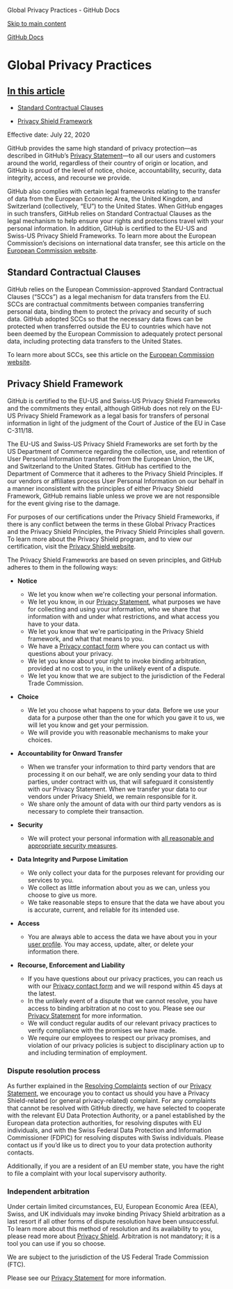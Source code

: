 Global Privacy Practices - GitHub Docs

[Skip to main content](#main-content)

[](/en)[GitHub Docs](/en)

Global Privacy Practices
==========

[In this article](/github/site-policy/global-privacy-practices#in-this-article)
----------

* [Standard Contractual Clauses](#standard-contractual-clauses)

* [Privacy Shield Framework](#privacy-shield-framework)

Effective date: July 22, 2020

GitHub provides the same high standard of privacy protection—as described in GitHub’s [Privacy Statement](/en/github/site-policy/github-privacy-statement#githubs-global-privacy-practices)—to all our users and customers around the world, regardless of their country of origin or location, and GitHub is proud of the level of notice, choice, accountability, security, data integrity, access, and recourse we provide.

GitHub also complies with certain legal frameworks relating to the transfer of data from the European Economic Area, the United Kingdom, and Switzerland (collectively, “EU”) to the United States. When GitHub engages in such transfers, GitHub relies on Standard Contractual Clauses as the legal mechanism to help ensure your rights and protections travel with your personal information. In addition, GitHub is certified to the EU-US and Swiss-US Privacy Shield Frameworks. To learn more about the European Commission’s decisions on international data transfer, see this article on the [European Commission website](https://ec.europa.eu/info/law/law-topic/data-protection/international-dimension-data-protection_en).

[](#standard-contractual-clauses)Standard Contractual Clauses
----------

GitHub relies on the European Commission-approved Standard Contractual Clauses (“SCCs”) as a legal mechanism for data transfers from the EU. SCCs are contractual commitments between companies transferring personal data, binding them to protect the privacy and security of such data. GitHub adopted SCCs so that the necessary data flows can be protected when transferred outside the EU to countries which have not been deemed by the European Commission to adequately protect personal data, including protecting data transfers to the United States.

To learn more about SCCs, see this article on the [European Commission website](https://ec.europa.eu/info/law/law-topic/data-protection/international-dimension-data-protection/standard-contractual-clauses-scc_en).

[](#privacy-shield-framework)Privacy Shield Framework
----------

GitHub is certified to the EU-US and Swiss-US Privacy Shield Frameworks and the commitments they entail, although GitHub does not rely on the EU-US Privacy Shield Framework as a legal basis for transfers of personal information in light of the judgment of the Court of Justice of the EU in Case C-311/18.

The EU-US and Swiss-US Privacy Shield Frameworks are set forth by the US Department of Commerce regarding the collection, use, and retention of User Personal Information transferred from the European Union, the UK, and Switzerland to the United States. GitHub has certified to the Department of Commerce that it adheres to the Privacy Shield Principles. If our vendors or affiliates process User Personal Information on our behalf in a manner inconsistent with the principles of either Privacy Shield Framework, GitHub remains liable unless we prove we are not responsible for the event giving rise to the damage.

For purposes of our certifications under the Privacy Shield Frameworks, if there is any conflict between the terms in these Global Privacy Practices and the Privacy Shield Principles, the Privacy Shield Principles shall govern. To learn more about the Privacy Shield program, and to view our certification, visit the [Privacy Shield website](https://www.privacyshield.gov/).

The Privacy Shield Frameworks are based on seven principles, and GitHub adheres to them in the following ways:

* **Notice**
  * We let you know when we're collecting your personal information.
  * We let you know, in our [Privacy Statement](/en/articles/github-privacy-statement), what purposes we have for collecting and using your information, who we share that information with and under what restrictions, and what access you have to your data.
  * We let you know that we're participating in the Privacy Shield framework, and what that means to you.
  * We have a [Privacy contact form](https://github.com/contact/privacy) where you can contact us with questions about your privacy.
  * We let you know about your right to invoke binding arbitration, provided at no cost to you, in the unlikely event of a dispute.
  * We let you know that we are subject to the jurisdiction of the Federal Trade Commission.

* **Choice**
  * We let you choose what happens to your data. Before we use your data for a purpose other than the one for which you gave it to us, we will let you know and get your permission.
  * We will provide you with reasonable mechanisms to make your choices.

* **Accountability for Onward Transfer**
  * When we transfer your information to third party vendors that are processing it on our behalf, we are only sending your data to third parties, under contract with us, that will safeguard it consistently with our Privacy Statement. When we transfer your data to our vendors under Privacy Shield, we remain responsible for it.
  * We share only the amount of data with our third party vendors as is necessary to complete their transaction.

* **Security**
  * We will protect your personal information with [all reasonable and appropriate security measures](https://github.com/security).

* **Data Integrity and Purpose Limitation**
  * We only collect your data for the purposes relevant for providing our services to you.
  * We collect as little information about you as we can, unless you choose to give us more.
  * We take reasonable steps to ensure that the data we have about you is accurate, current, and reliable for its intended use.

* **Access**
  * You are always able to access the data we have about you in your [user profile](https://github.com/settings/profile). You may access, update, alter, or delete your information there.

* **Recourse, Enforcement and Liability**
  * If you have questions about our privacy practices, you can reach us with our [Privacy contact form](https://github.com/contact/privacy) and we will respond within 45 days at the latest.
  * In the unlikely event of a dispute that we cannot resolve, you have access to binding arbitration at no cost to you. Please see our [Privacy Statement](/en/articles/github-privacy-statement) for more information.
  * We will conduct regular audits of our relevant privacy practices to verify compliance with the promises we have made.
  * We require our employees to respect our privacy promises, and violation of our privacy policies is subject to disciplinary action up to and including termination of employment.

### [](#dispute-resolution-process)Dispute resolution process ###

As further explained in the [Resolving Complaints](/en/github/site-policy/github-privacy-statement#resolving-complaints) section of our [Privacy Statement](/en/github/site-policy/github-privacy-statement), we encourage you to contact us should you have a Privacy Shield-related (or general privacy-related) complaint. For any complaints that cannot be resolved with GitHub directly, we have selected to cooperate with the relevant EU Data Protection Authority, or a panel established by the European data protection authorities, for resolving disputes with EU individuals, and with the Swiss Federal Data Protection and Information Commissioner (FDPIC) for resolving disputes with Swiss individuals. Please contact us if you’d like us to direct you to your data protection authority contacts.

Additionally, if you are a resident of an EU member state, you have the right to file a complaint with your local supervisory authority.

### [](#independent-arbitration)Independent arbitration ###

Under certain limited circumstances, EU, European Economic Area (EEA), Swiss, and UK individuals may invoke binding Privacy Shield arbitration as a last resort if all other forms of dispute resolution have been unsuccessful. To learn more about this method of resolution and its availability to you, please read more about [Privacy Shield](https://www.privacyshield.gov/article?id=ANNEX-I-introduction). Arbitration is not mandatory; it is a tool you can use if you so choose.

We are subject to the jurisdiction of the US Federal Trade Commission (FTC).

Please see our [Privacy Statement](/en/articles/github-privacy-statement) for more information.
